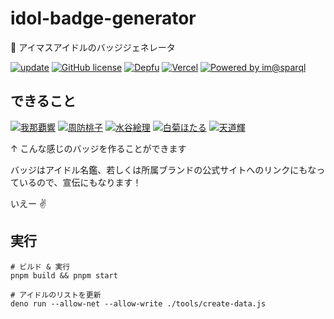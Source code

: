 # idol-badge-generator

📛 アイマスアイドルのバッジジェネレータ

[![update](https://github.com/arrow2nd/idol-badge-generator/actions/workflows/update.yaml/badge.svg)](https://github.com/arrow2nd/idol-badge-generator/actions/workflows/update.yaml)
[![GitHub license](https://img.shields.io/github/license/arrow2nd/idol-badge-generator)](https://github.com/arrow2nd/idol-badge-generator/blob/main/LICENSE)
[![Depfu](https://badges.depfu.com/badges/3d36be5cde3edf300dcaa05fe5c71406/overview.svg)](https://depfu.com/github/arrow2nd/idol-badge-generator?project_id=34196)
[![Vercel](https://therealsujitk-vercel-badge.vercel.app/?app=idol-badge-generator)](https://idol-badge-generator.vercel.app)
[![Powered by im@sparql](https://img.shields.io/badge/powered%20by-im%40sparql-F34F6D)](https://sparql.crssnky.xyz/imas/)

## できること

[![我那覇響](https://img.shields.io/badge/IDOLM%40STER-%E6%88%91%E9%82%A3%E8%A6%87%E9%9F%BF-01ADB9?style=social)](https://idollist.idolmaster-official.jp/detail/10003)
[![周防桃子](https://img.shields.io/badge/MILLION%20LIVE!-%E5%91%A8%E9%98%B2%E6%A1%83%E5%AD%90-EFB864?style=plastic)](https://idollist.idolmaster-official.jp/detail/30015)
[![水谷絵理](https://img.shields.io/badge/Dearly%20Stars-%E6%B0%B4%E8%B0%B7%E7%B5%B5%E7%90%86-00ADB9?style=flat)](https://idollist.idolmaster-official.jp/detail/210002)
[![白菊ほたる](https://img.shields.io/badge/CINDERELLA%20GIRLS-%E7%99%BD%E8%8F%8A%E3%81%BB%E3%81%9F%E3%82%8B-D162CB?style=flat-square)](https://idollist.idolmaster-official.jp/detail/20088)
[![天道輝](https://img.shields.io/badge/SideM-%E5%A4%A9%E9%81%93%E8%BC%9D-E31C1A?style=for-the-badge)](https://idollist.idolmaster-official.jp/detail/40034)

↑ こんな感じのバッジを作ることができます

バッジはアイドル名鑑、若しくは所属ブランドの公式サイトへのリンクにもなっているので、宣伝にもなります！

いえー ✌️

## 実行

```
# ビルド & 実行
pnpm build && pnpm start

# アイドルのリストを更新
deno run --allow-net --allow-write ./tools/create-data.js
```
